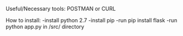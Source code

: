 Useful/Necessary tools:
    POSTMAN or CURL

How to install:
    -install python 2.7
    -install pip
    -run pip install flask
    -run python app.py in /src/ directory
